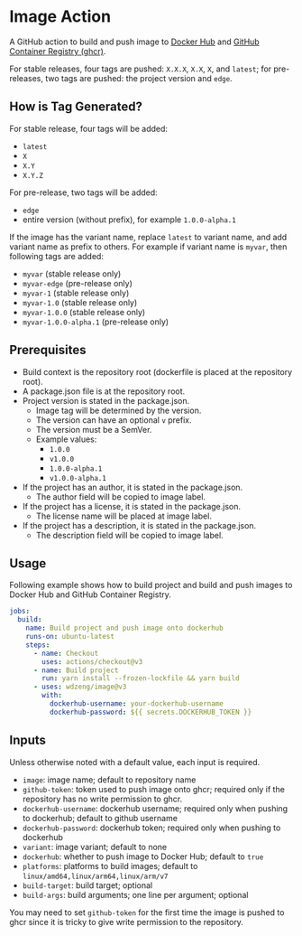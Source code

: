 # Image Action

A GitHub action to build and push image to [Docker Hub](https://hub.docker.com) and [GitHub Container Registry (ghcr)](https://ghcr.io).

For stable releases, four tags are pushed: `X.X.X`, `X.X`, `X`, and `latest`; for pre-releases, two tags are pushed: the project version and `edge`.

## How is Tag Generated?

For stable release, four tags will be added:

- `latest`
- `X`
- `X.Y`
- `X.Y.Z`

For pre-release, two tags will be added:

- `edge`
- entire version (without prefix), for example `1.0.0-alpha.1`

If the image has the variant name, replace `latest` to variant name, and add variant name as prefix to others. For example if variant name is `myvar`, then following tags are added:

- `myvar` (stable release only)
- `myvar-edge` (pre-release only)
- `myvar-1` (stable release only)
- `myvar-1.0` (stable release only)
- `myvar-1.0.0` (stable release only)
- `myvar-1.0.0-alpha.1` (pre-release only)

## Prerequisites

- Build context is the repository root (dockerfile is placed at the repository root).
- A package.json file is at the repository root.
- Project version is stated in the package.json.
  - Image tag will be determined by the version.
  - The version can have an optional `v` prefix.
  - The version must be a SemVer.
  - Example values:
    - `1.0.0`
    - `v1.0.0`
    - `1.0.0-alpha.1`
    - `v1.0.0-alpha.1`
- If the project has an author, it is stated in the package.json.
  - The author field will be copied to image label.
- If the project has a license, it is stated in the package.json.
  - The license name will be placed at image label.
- If the project has a description, it is stated in the package.json.
  - The description field will be copied to image label.

## Usage

Following example shows how to build project and build and push images to Docker Hub and GitHub Container Registry.

```yml
jobs:
  build:
    name: Build project and push image onto dockerhub
    runs-on: ubuntu-latest
    steps:
      - name: Checkout
        uses: actions/checkout@v3
      - name: Build project
        run: yarn install --frozen-lockfile && yarn build
      - uses: wdzeng/image@v3
        with:
          dockerhub-username: your-dockerhub-username
          dockerhub-password: ${{ secrets.DOCKERHUB_TOKEN }}
```

## Inputs

Unless otherwise noted with a default value, each input is required.

- `image`: image name; default to repository name
- `github-token`: token used to push image onto ghcr; required only if the repository has no write permission to ghcr.
- `dockerhub-username`: dockerhub username; required only when pushing to dockerhub; default to github username
- `dockerhub-password`: dockerhub token; required only when pushing to dockerhub
- `variant`: image variant; default to none
- `dockerhub`: whether to push image to Docker Hub; default to `true`
- `platforms`: platforms to build images; default to `linux/amd64,linux/arm64,linux/arm/v7`
- `build-target`: build target; optional
- `build-args`: build arguments; one line per argument; optional

You may need to set `github-token` for the first time the image is pushed to ghcr since it is tricky to give write permission to the repository.
